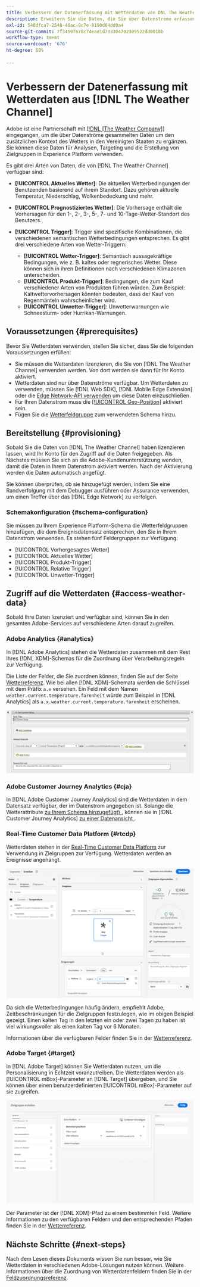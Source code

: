 ```yaml
---
title: Verbessern der Datenerfassung mit Wetterdaten von DNL The Weather Channel
description: Erweitern Sie die Daten, die Sie über Datenströme erfassen, mit Wetterdaten von DNL The Weather Channel.
exl-id: 548dfca7-2548-46ac-9c7e-8190d64dd0a4
source-git-commit: 7f3459f678c74ead1d733304702309522dd0018b
workflow-type: tm+mt
source-wordcount: '676'
ht-degree: 68%

---
```


# Verbessern der Datenerfassung mit Wetterdaten aus [!DNL The Weather Channel]

Adobe ist eine Partnerschaft mit [[!DNL [The Weather Company]]](https://www.ibm.com/weather) eingegangen, um die über Datenströme gesammelten Daten um den zusätzlichen Kontext des Wetters in den Vereinigten Staaten zu ergänzen. Sie können diese Daten für Analysen, Targeting und die Erstellung von Zielgruppen in Experience Platform verwenden.

Es gibt drei Arten von Daten, die von [!DNL The Weather Channel] verfügbar sind:

* **[!UICONTROL Aktuelles Wetter]**: Die aktuellen Wetterbedingungen der Benutzenden basierend auf ihrem Standort. Dazu gehören aktuelle Temperatur, Niederschlag, Wolkenbedeckung und mehr.
* **[!UICONTROL Prognostiziertes Wetter]**: Die Vorhersage enthält die Vorhersagen für den 1-, 2-, 3-, 5-, 7- und 10-Tage-Wetter-Standort des Benutzers.
* **[!UICONTROL Trigger]**: Trigger sind spezifische Kombinationen, die verschiedenen semantischen Wetterbedingungen entsprechen. Es gibt drei verschiedene Arten von Wetter-Triggern:

   * **[!UICONTROL Wetter-Trigger]**: Semantisch aussagekräftige Bedingungen, wie z. B. kaltes oder regnerisches Wetter. Diese können sich in ihren Definitionen nach verschiedenen Klimazonen unterscheiden.
   * **[!UICONTROL Produkt-Trigger]**: Bedingungen, die zum Kauf verschiedener Arten von Produkten führen würden. Zum Beispiel: Kaltwettervorhersagen könnten bedeuten, dass der Kauf von Regenmänteln wahrscheinlicher wird.
   * **[!UICONTROL Unwetter-Trigger]**: Unwetterwarnungen wie Schneesturm- oder Hurrikan-Warnungen.

## Voraussetzungen {#prerequisites}

Bevor Sie Wetterdaten verwenden, stellen Sie sicher, dass Sie die folgenden Voraussetzungen erfüllen:

* Sie müssen die Wetterdaten lizenzieren, die Sie von [!DNL The Weather Channel] verwenden werden. Von dort werden sie dann für Ihr Konto aktiviert.
* Wetterdaten sind nur über Datenströme verfügbar. Um Wetterdaten zu verwenden, müssen Sie [!DNL Web SDK], [!DNL Mobile Edge Extension] oder die [Edge Network-API verwenden](https://developer.adobe.com/data-collection-apis/docs/api/) um diese Daten einzuschließen.
* Für Ihren Datenstrom muss die [[!UICONTROL Geo-Position]](../configure.md#advanced-options) aktiviert sein.
* Fügen Sie die [Wetterfeldgruppe](#schema-configuration) zum verwendeten Schema hinzu.

## Bereitstellung {#provisioning}

Sobald Sie die Daten von [!DNL The Weather Channel] haben lizenzieren lassen, wird Ihr Konto für den Zugriff auf die Daten freigegeben. Als Nächstes müssen Sie sich an die Adobe-Kundenunterstützung wenden, damit die Daten in Ihrem Datenstrom aktiviert werden. Nach der Aktivierung werden die Daten automatisch angefügt.

Sie können überprüfen, ob sie hinzugefügt werden, indem Sie eine Randverfolgung mit dem Debugger ausführen oder Assurance verwenden, um einen Treffer über das [!DNL Edge Network] zu verfolgen.

### Schemakonfiguration {#schema-configuration}

Sie müssen zu Ihrem Experience Platform-Schema die Wetterfeldgruppen hinzufügen, die dem Ereignisdatensatz entsprechen, den Sie in Ihrem Datenstrom verwenden. Es stehen fünf Feldergruppen zur Verfügung:

* [!UICONTROL Vorhergesagtes Wetter]
* [!UICONTROL Aktuelles Wetter]
* [!UICONTROL Produkt-Trigger]
* [!UICONTROL Relative Trigger]
* [!UICONTROL Unwetter-Trigger]

## Zugriff auf die Wetterdaten {#access-weather-data}

Sobald Ihre Daten lizenziert und verfügbar sind, können Sie in den gesamten Adobe-Services auf verschiedene Arten darauf zugreifen.

### Adobe Analytics {#analytics}

In [!DNL Adobe Analytics] stehen die Wetterdaten zusammen mit dem Rest Ihres [!DNL XDM]-Schemas für die Zuordnung über Verarbeitungsregeln zur Verfügung.

Die Liste der Felder, die Sie zuordnen können, finden Sie auf der Seite [Wetterreferenz](weather-reference.md). Wie bei allen [!DNL XDM]-Schemata werden die Schlüssel mit dem Präfix `a.x` versehen. Ein Feld mit dem Namen `weather.current.temperature.farenheit` würde zum Beispiel in [!DNL Analytics] als `a.x.weather.current.temperature.farenheit` erscheinen.

![Schnittstelle für Verarbeitungsregeln](../assets/data-enrichment/weather/processing-rules.png)

### Adobe Customer Journey Analytics {#cja}

In [!DNL Adobe Customer Journey Analytics] sind die Wetterdaten in dem Datensatz verfügbar, der im Datenstrom angegeben ist. Solange die Wetterattribute [zu Ihrem Schema hinzugefügt) ](#prerequisites-prerequisites), können sie in [!DNL Customer Journey Analytics] [zu einer Datenansicht ](https://experienceleague.adobe.com/docs/analytics-platform/using/cja-dataviews/create-dataview.html?lang=de).

### Real-Time Customer Data Platform {#rtcdp}

Wetterdaten stehen in der [Real-Time Customer Data Platform](../../rtcdp/overview.md) zur Verwendung in Zielgruppen zur Verfügung. Wetterdaten werden an Ereignisse angehängt.

![Segment Builder, der Wetterereignisse anzeigt](../assets/data-enrichment/weather/schema-builder.png)

Da sich die Wetterbedingungen häufig ändern, empfiehlt Adobe, Zeitbeschränkungen für die Zielgruppen festzulegen, wie im obigen Beispiel gezeigt. Einen kalten Tag in den letzten ein oder zwei Tagen zu haben ist viel wirkungsvoller als einen kalten Tag vor 6 Monaten.

Informationen über die verfügbaren Felder finden Sie in der [Wetterreferenz](weather-reference.md).

### Adobe Target {#target}

In [!DNL Adobe Target] können Sie Wetterdaten nutzen, um die Personalisierung in Echtzeit voranzutreiben. Die Wetterdaten werden als [!UICONTROL mBox]-Parameter an [!DNL Target] übergeben, und Sie können über einen benutzerdefinierten [!UICONTROL mBox]-Parameter auf sie zugreifen.

![Zielgruppen-Builder](../assets/data-enrichment/weather/target-audience-builder.png)

Der Parameter ist der [!DNL XDM]-Pfad zu einem bestimmten Feld. Weitere Informationen zu den verfügbaren Feldern und den entsprechenden Pfaden finden Sie in der [Wetterreferenz](weather-reference.md).

## Nächste Schritte {#next-steps}

Nach dem Lesen dieses Dokuments wissen Sie nun besser, wie Sie Wetterdaten in verschiedenen Adobe-Lösungen nutzen können. Weitere Informationen über die Zuordnung von Wetterdatenfeldern finden Sie in der [Feldzuordnungsreferenz](weather-reference.md).
